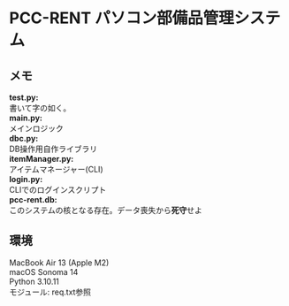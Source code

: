 # PCC-RENT パソコン部備品管理システム

メモ  
---
**test.py:**  
書いて字の如く。  
**main.py:**  
 メインロジック  
**dbc.py:**  
 DB操作用自作ライブラリ  
**itemManager.py:**  
 アイテムマネージャー(CLI)  
**login.py:**  
CLIでのログインスクリプト  
**pcc-rent.db:**  
このシステムの核となる存在。データ喪失から**死守**せよ

## 環境
MacBook Air 13 (Apple M2)  
macOS Sonoma 14  
Python 3.10.11  
モジュール: req.txt参照